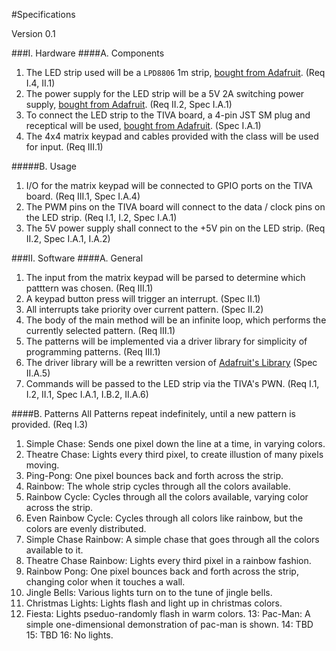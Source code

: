 #Specifications

Version 0.1

###I. Hardware
####A. Components
1. The LED strip used will be a `LPD8806` 1m strip,
[bought from Adafruit](https://www.adafruit.com/products/306).
(Req I.4, II.1)
2. The power supply for the LED strip will be a 5V 2A switching power supply,
[bought from Adafruit](http://www.adafruit.com/products/276).
(Req II.2, Spec I.A.1)
3. To connect the LED strip to the TIVA board, a 4-pin JST SM plug and receptical will be used,
[bought from Adafruit](http://www.adafruit.com/products/578).
(Spec I.A.1)
4. The 4x4 matrix keypad and cables provided with the class will be used for input.
(Req III.1)

#####B. Usage
1. I/O for the matrix keypad will be connected to GPIO ports on the TIVA board.
(Req III.1, Spec I.A.4)
2. The PWM pins on the TIVA board will connect to the data / clock pins on the LED strip.
(Req I.1, I.2, Spec I.A.1)
3. The 5V power supply shall connect to the +5V pin on the LED strip.
(Req II.2, Spec I.A.1, I.A.2)

###II. Software
####A. General
1. The input from the matrix keypad will be parsed to determine which patttern was chosen.
(Req III.1)
2. A keypad button press will trigger an interrupt.
(Spec II.1)
3. All interrupts take priority over current pattern.
(Spec II.2)
4. The body of the main method will be an infinite loop, which performs the currently selected pattern.
(Req III.1)
5. The patterns will be implemented via a driver library for simplicity of programming patterns.
(Req III.1)
6. The driver library will be a rewritten version of [Adafruit's Library](https://github.com/adafruit/LPD8806)
(Spec II.A.5)
7. Commands will be passed to the LED strip via the TIVA's PWN.
(Req I.1, I.2, II.1, Spec I.A.1, I.B.2, II.A.6)

####B. Patterns
All Patterns repeat indefinitely, until a new pattern is provided.
(Req I.3)

1. Simple Chase: Sends one pixel down the line at a time, in varying colors.
2. Theatre Chase: Lights every third pixel, to create illustion of many pixels moving.
3. Ping-Pong: One pixel bounces back and forth across the strip.
4. Rainbow: The whole strip cycles through all the colors available. 
5. Rainbow Cycle: Cycles through all the colors available, varying color across the strip.
6. Even Rainbow Cycle: Cycles through all colors like rainbow, but the colors are evenly distributed.
7. Simple Chase Rainbow: A simple chase that goes through all the colors available to it.
8. Theatre Chase Rainbow: Lights every third pixel in a rainbow fashion.
9. Rainbow Pong: One pixel bounces back and forth across the strip, changing color when it touches a wall.
10. Jingle Bells: Various lights turn on to the tune of jingle bells.
11. Christmas Lights: Lights flash and light up in christmas colors.
12. Fiesta: Lights pseduo-randomly flash in warm colors.
13: Pac-Man: A simple one-dimensional demonstration of pac-man is shown.
14: TBD
15: TBD
16: No lights.
